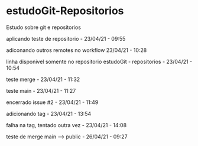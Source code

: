 # estudoGit-Repositorios
Estudo sobre git e repositorios

aplicando teste de repositorio - 23/04/21 - 09:55

adiconando outros remotes no workflow  23/04/21 - 10:28

linha disponivel somente no repositorio estudoGit - repositorios - 23/04/21 - 10:54

teste merge - 23/04/21 - 11:32

teste main - 23/04/21 - 11:27

encerrado issue #2 - 23/04/21 - 11:49

adicionando tag - 23/04/21 - 13:54

falha na tag, tentado outra vez - 23/04/21 - 14:08

teste de merge main --> public - 26/04/21 - 09:27
